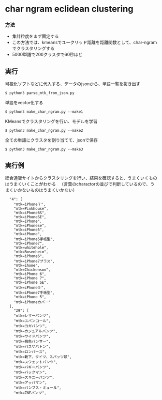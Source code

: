 # char ngram eclidean clustering

### 方法
- 集計粒度をまず固定する
- この方法では、kmeansでユークリッド距離を距離関数として、char-ngramでクラスタリングする
- 5000単語で200クラスタで60秒ほど

## 実行
可視化ソフトなどに代入する、データのjsonから、単語一覧を抜き出す
```console
$ python3 parse_mtk_from_json.py
```
単語をvector化する
```console
$ python3 make_char_ngram.py --make1
```
KMeansでクラスタリングを行い、モデルを学習
```console
$ python3 make_char_ngram.py --make2
```
全ての単語にクラスタを割り当てて、jsonで保存
```console
$ python3 make_char_ngram.py --make3
```

## 実行例
総合通販サイトからクラスタリングを行い、結果を確認すると、うまくいくものはうまくいくことがわかる  
（言葉のcharactorの並びで判断しているので、うまくいかないものはうまくいかない）
```console
  "4": [
    "mtk=iPhone７",
    "mtk=Pinkhouse",
    "mtk=iPhone6S",
    "mtk=iPhoneSE",
    "mtk=IPhone",
    "mtk=iPhonese",
    "mtk=iPhone5",
    "mtk=iPhone",
    "mtk=iPhone5手帳型",
    "mtk=iPhone7",
    "mtk=whitehole",
    "mtk=Rosenheim",
    "mtk=iPhone6",
    "mtk=iPhone7プラス",
    "mtk=ihone",
    "mtk=Chickenson",
    "mtk=iPhone 6",
    "mtk=iPhone 7",
    "mtk=iPhone SE",
    "mtk=iPhone５",
    "mtk=iPhone7手帳型",
    "mtk=iPhone 5",
    "mtk=iPhoneカバー"
  ],
    "29": [
    "mtk=レザーパンツ",
    "mtk=スパンコール",
    "mtk=ヨガパンツ",
    "mtk=カジュアルパンツ",
    "mtk=ワイドパンツ",
    "mtk=桃色パンサー",
    "mtk=パスザバトン",
    "mtk=ロンパース",
    "mtk=靴下、タイツ、スパッツ類",
    "mtk=スウェットパンツ",
    "mtk=バギーパンツ",
    "mtk=パックマン",
    "mtk=スキニーパンツ",
    "mtk=アッパマン",
    "mtk=パンプス・ミュール",
    "mtk=ZNEパンツ",
```
